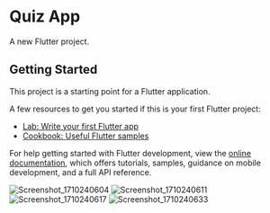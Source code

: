 # Quiz App

A new Flutter project.

## Getting Started

This project is a starting point for a Flutter application.

A few resources to get you started if this is your first Flutter project:

- [Lab: Write your first Flutter app](https://docs.flutter.dev/get-started/codelab)
- [Cookbook: Useful Flutter samples](https://docs.flutter.dev/cookbook)

For help getting started with Flutter development, view the
[online documentation](https://docs.flutter.dev/), which offers tutorials,
samples, guidance on mobile development, and a full API reference.


![Screenshot_1710240604](https://github.com/ashsri1/Quiz-App/assets/65027963/9e017d13-fe5e-4962-8454-e19804799cc8)
![Screenshot_1710240611](https://github.com/ashsri1/Quiz-App/assets/65027963/134db207-ce07-4977-8615-8b7c4a25581d)
![Screenshot_1710240617](https://github.com/ashsri1/Quiz-App/assets/65027963/75972531-a07a-4428-8b35-301cbe7b5e41)
![Screenshot_1710240633](https://github.com/ashsri1/Quiz-App/assets/65027963/402e93de-b41b-4f62-9098-a867c24a14cd)

